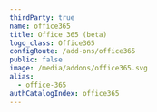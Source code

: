 ```yaml
---
thirdParty: true
name: office365
title: Office 365 (beta)
logo_class: Office365
configRoute: /add-ons/office365
public: false
image: /media/addons/office365.svg
alias:
  - office-365
authCatalogIndex: office365
---
```

